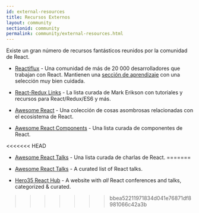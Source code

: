 ```yaml
---
id: external-resources
title: Recursos Externos
layout: community
sectionid: community
permalink: community/external-resources.html
---
```


Existe un gran número de recursos fantásticos reunidos por la comunidad de React.

- [Reactiflux](https://www.reactiflux.com/) - Una comunidad de más de 20 000 desarrolladores que trabajan con React. Mantienen una [sección de aprendizaje](https://www.reactiflux.com/learning/) con una selección muy bien cuidada.

- [React-Redux Links](https://github.com/markerikson/react-redux-links) - La lista curada de Mark Erikson con tutoriales y recursos para React/Redux/ES6 y más.

- [Awesome React](https://github.com/enaqx/awesome-react) - Una colección de cosas asombrosas relacionadas con el ecosistema de React.

- [Awesome React Components](https://github.com/brillout/awesome-react-components) - Una lista curada de componentes de React.

<<<<<<< HEAD
- [Awesome React Talks](https://github.com/tiaanduplessis/awesome-react-talks) - Una lista curada de charlas de React.
=======
- [Awesome React Talks](https://github.com/tiaanduplessis/awesome-react-talks) - A curated list of React talks.

- [Hero35 React Hub](https://hero35.com/stack/react) - A website with _all_ React conferences and talks, categorized & curated.
>>>>>>> bbea52211971834d041e76871df8981066c42a3b
